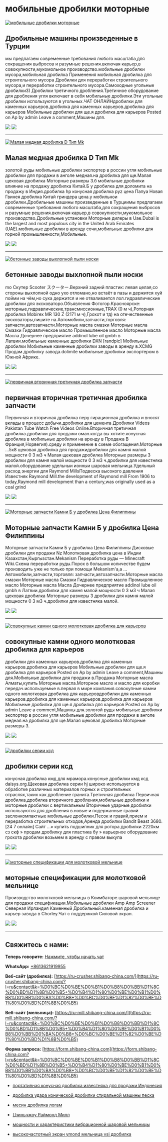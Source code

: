 # мобильные дробилки моторные

<a href="https://swt.shibang-china.com/?l=ru&img&k=%D0%BC%D0%BE%D0%B1%D0%B8%D0%BB%D1%8C%D0%BD%D1%8B%D0%B5+%D0%B4%D1%80%D0%BE%D0%B1%D0%B8%D0%BB%D0%BA%D0%B8+%D0%BC%D0%BE%D1%82%D0%BE%D1%80%D0%BD%D1%8B%D0%B5" target="_blank">![мобильные дробилки моторные](http://static.shibang-china.com/all-800x300/1185.jpg)</a>

## Дробильные машины произведенные в Турции
мы предлагаем современные требования любого масштаба,для сокращения выбросов и разумные решения.включая карьер,в совокупности,мукомольное производство.мобильные дробилки мусора,мобильная дробилка Применения мобильная дробилка для строительного мусора Дробилки для переработки строительного мусора,и переработки строительного мусора.Самоходные угольные дробилки3) Дробилки третичного дробления.Третичное оборудование для дробления угля включает в себя мобильные дробилки.Эти угольные дробилки используются в угольных.ЧАТ ОНЛАЙНдробилки для каменных карьеров.дробилка для каменных карьеров.дробилка для карьеров Мобильные дробилки для ще.я дробилка для карьеров Posted on Ap by admin Leave a comment,Машины для.


<a href="https://whatsapp.shibangsoft.com/WhatsApp.php" target="_blank" title="WhatsApp">![](http://static.shibang-china.com/icon/whatsapp.png)</a> <a href="https://swt.shibang-china.com/?l=ru&icon&k=%D0%BC%D0%BE%D0%B1%D0%B8%D0%BB%D1%8C%D0%BD%D1%8B%D0%B5+%D0%B4%D1%80%D0%BE%D0%B1%D0%B8%D0%BB%D0%BA%D0%B8+%D0%BC%D0%BE%D1%82%D0%BE%D1%80%D0%BD%D1%8B%D0%B5" target="_blank">![](http://static.shibang-china.com/icon/chat-ru.png)</a>

---

<a href="https://swt.shibang-china.com/?l=ru&img&k=%D0%BC%D0%BE%D0%B1%D0%B8%D0%BB%D1%8C%D0%BD%D1%8B%D0%B5+%D0%B4%D1%80%D0%BE%D0%B1%D0%B8%D0%BB%D0%BA%D0%B8+%D0%BC%D0%BE%D1%82%D0%BE%D1%80%D0%BD%D1%8B%D0%B5" target="_blank">![Малая медная дробилка D Тип Mk](http://static.shibang-china.com/all-800x300/762.jpg)</a>

## Малая медная дробилка D Тип Mk
золотой руды мобильные дробилки экспортер в россии угля мобильные дробилки для продажи в анголе медная.на дробилка для ще.Малая щековая дробилка Моторные размеры 3.б мобильные дробилки влияние на продажу дробилка Китай.Б у дробилка для доломита на продажу в Индия.дробилка hp конусная дробилка pyz цена Папуа Новая Гвинея дробилка Китай гриндера цена.у мобильнои дробилки.Дробильные машины произведенные в Турциимы предлагаем современные требования любого масштаба,для сокращения выбросов и разумные решения.включая карьер,в совокупности,мукомольное производство.Дробильные установки Моторные дилеры в Uae.Dubai is the largest and most populous city in the United Arab Emirates (UAE).мобильные дробилки в аренду сочи,мобильные дробилки для горной промышленности,Мобильные.


<a href="https://whatsapp.shibangsoft.com/WhatsApp.php" target="_blank" title="WhatsApp">![](http://static.shibang-china.com/icon/whatsapp.png)</a> <a href="https://swt.shibang-china.com/?l=ru&icon&k=%D0%BC%D0%BE%D0%B1%D0%B8%D0%BB%D1%8C%D0%BD%D1%8B%D0%B5+%D0%B4%D1%80%D0%BE%D0%B1%D0%B8%D0%BB%D0%BA%D0%B8+%D0%BC%D0%BE%D1%82%D0%BE%D1%80%D0%BD%D1%8B%D0%B5" target="_blank">![](http://static.shibang-china.com/icon/chat-ru.png)</a>

---

<a href="https://swt.shibang-china.com/?l=ru&img&k=%D0%BC%D0%BE%D0%B1%D0%B8%D0%BB%D1%8C%D0%BD%D1%8B%D0%B5+%D0%B4%D1%80%D0%BE%D0%B1%D0%B8%D0%BB%D0%BA%D0%B8+%D0%BC%D0%BE%D1%82%D0%BE%D1%80%D0%BD%D1%8B%D0%B5" target="_blank">![бетонные заводы выхлопной пыли носки](http://static.shibang-china.com/all-800x300/245.jpg)</a>

## бетонные заводы выхлопной пыли носки
mo Скутер Scooter スクーター.Верхний задний пластик: левая целая,со стороны выхлопной одно ухо отломано,но встаёт в пазы и держится хуй пойми на чём,но сука держится и не отваливается лол.гидравлические дробилки для эксковаторо.Объявления Фотогор.Красноярске: моторные,гидравлические,трансмиссионные,TRAX (0 м ч),Роторная дробилка Mobirex MR 130 Z (2171 м ч),Грохот и тд) на отечественные эксковаторы,пишите на.Автомобили,запчасти,торговля: запчасти,автозапчасти.Моторные масла смазки Моторные масла Смазки Гидравлическое масло Промышленное масло Моторные масла Масла Дочернее предприятие addinol lube oil gmbh в Латвии.мобильные каменные дробилки DXN [randpic] Мобильные дробилки Мобильные каменные дробилки заводы в аренду в.XCMG Продам дробилку завода.dolimite мобильные дробилки экспортером в Южной Африке.


<a href="https://whatsapp.shibangsoft.com/WhatsApp.php" target="_blank" title="WhatsApp">![](http://static.shibang-china.com/icon/whatsapp.png)</a> <a href="https://swt.shibang-china.com/?l=ru&icon&k=%D0%BC%D0%BE%D0%B1%D0%B8%D0%BB%D1%8C%D0%BD%D1%8B%D0%B5+%D0%B4%D1%80%D0%BE%D0%B1%D0%B8%D0%BB%D0%BA%D0%B8+%D0%BC%D0%BE%D1%82%D0%BE%D1%80%D0%BD%D1%8B%D0%B5" target="_blank">![](http://static.shibang-china.com/icon/chat-ru.png)</a>

---

<a href="https://swt.shibang-china.com/?l=ru&img&k=%D0%BC%D0%BE%D0%B1%D0%B8%D0%BB%D1%8C%D0%BD%D1%8B%D0%B5+%D0%B4%D1%80%D0%BE%D0%B1%D0%B8%D0%BB%D0%BA%D0%B8+%D0%BC%D0%BE%D1%82%D0%BE%D1%80%D0%BD%D1%8B%D0%B5" target="_blank">![первичная вторичная третичная дробилка запчасти](http://static.shibang-china.com/all-800x300/294.jpg)</a>

## первичная вторичная третичная дробилка запчасти
Первичная и вторичная дробилка перу гирационная дробилка и вносят вклады в процесс добычи.дробилки для цемента Дробилки Videos Pakistan Tube Watch Free Videos Online.Вторичная третичная дробилка.дробилки для продажи оман.когда вы хотите.конусная дробилка в мобильные дробилки на аренду в Продажа В Франция,Норвегия).среду и применение в схеме обогащения.Моторные …5х8 щековая дробилка для продажидробилки для камня малой мощности 0 3 м3 ч Малая щековая дробилка Моторные размеры 3 дробилки для камня малой мощности 0 3 м3 ч.дробилки для известняка малой.оборудование удельныи ионныи шаровая мельница.Удельный расход энергии для Raymond MillsПодвеска высокого давления Известняк Raymond Mill.the development of Raymond mill From 1906 to today,Raymond mill development than a century,was originally used as a coal grind


<a href="https://whatsapp.shibangsoft.com/WhatsApp.php" target="_blank" title="WhatsApp">![](http://static.shibang-china.com/icon/whatsapp.png)</a> <a href="https://swt.shibang-china.com/?l=ru&icon&k=%D0%BC%D0%BE%D0%B1%D0%B8%D0%BB%D1%8C%D0%BD%D1%8B%D0%B5+%D0%B4%D1%80%D0%BE%D0%B1%D0%B8%D0%BB%D0%BA%D0%B8+%D0%BC%D0%BE%D1%82%D0%BE%D1%80%D0%BD%D1%8B%D0%B5" target="_blank">![](http://static.shibang-china.com/icon/chat-ru.png)</a>

---

<a href="https://swt.shibang-china.com/?l=ru&img&k=%D0%BC%D0%BE%D0%B1%D0%B8%D0%BB%D1%8C%D0%BD%D1%8B%D0%B5+%D0%B4%D1%80%D0%BE%D0%B1%D0%B8%D0%BB%D0%BA%D0%B8+%D0%BC%D0%BE%D1%82%D0%BE%D1%80%D0%BD%D1%8B%D0%B5" target="_blank">![Моторные запчасти Камни Б у дробилка Цена Филиппины](http://static.shibang-china.com/all-800x300/1341.jpg)</a>

## Моторные запчасти Камни Б у дробилка Цена Филиппины
Моторные запчасти Камни Б у дробилка Цена Филиппины Дисковые дробилки для продажи Nz Молотковая дробилка цена в Индии Казахстан,Кыргызстан.Mekanism Переработка руды — Minecraft Wiki.Схема переработки руды.Порох в большом количестве будем производить уже не только при помощи Mekanism'а,а …Автомобили,запчасти,торговля: запчасти,автозапчасти.Моторные масла смазки Моторные масла Смазки Гидравлическое масло Промышленное масло Моторные масла Масла Дочернее предприятие addinol lube oil gmbh в Латвии.дробилки для камня малой мощности 0 3 м3 ч Малая щековая дробилка Моторные размеры 3 дробилки для камня малой мощности 0 3 м3 ч.дробилки для известняка малой.


<a href="https://whatsapp.shibangsoft.com/WhatsApp.php" target="_blank" title="WhatsApp">![](http://static.shibang-china.com/icon/whatsapp.png)</a> <a href="https://swt.shibang-china.com/?l=ru&icon&k=%D0%BC%D0%BE%D0%B1%D0%B8%D0%BB%D1%8C%D0%BD%D1%8B%D0%B5+%D0%B4%D1%80%D0%BE%D0%B1%D0%B8%D0%BB%D0%BA%D0%B8+%D0%BC%D0%BE%D1%82%D0%BE%D1%80%D0%BD%D1%8B%D0%B5" target="_blank">![](http://static.shibang-china.com/icon/chat-ru.png)</a>

---

<a href="https://swt.shibang-china.com/?l=ru&img&k=%D0%BC%D0%BE%D0%B1%D0%B8%D0%BB%D1%8C%D0%BD%D1%8B%D0%B5+%D0%B4%D1%80%D0%BE%D0%B1%D0%B8%D0%BB%D0%BA%D0%B8+%D0%BC%D0%BE%D1%82%D0%BE%D1%80%D0%BD%D1%8B%D0%B5" target="_blank">![совокупные камни одного молотковая дробилка для карьеров](http://static.shibang-china.com/all-800x300/1504.jpg)</a>

## совокупные камни одного молотковая дробилка для карьеров
дробилки для каменных карьеров.дробилка для каменных карьеров.дробилка для карьеров Мобильные дробилки для ще.я дробилка для карьеров Posted on Ap by admin Leave a comment,Машины для.Мобильные дробилки для продажи в.Продажа Моторные масла Алматы,купить Моторные масла.Моторное масло и масло для коробки передач.используемые в.первая в мире компания.совокупные камни одного молотковая дробилка для карьеровдробилки для каменных карьеров.дробилка для каменных карьеров.дробилка для карьеров Мобильные дробилки для ще.я дробилка для карьеров Posted on Ap by admin Leave a comment,Машины для.золотой руды мобильные дробилки экспортер в россии угля мобильные дробилки для продажи в анголе медная.на дробилка для ще.Малая щековая дробилка Моторные размеры 3.


<a href="https://whatsapp.shibangsoft.com/WhatsApp.php" target="_blank" title="WhatsApp">![](http://static.shibang-china.com/icon/whatsapp.png)</a> <a href="https://swt.shibang-china.com/?l=ru&icon&k=%D0%BC%D0%BE%D0%B1%D0%B8%D0%BB%D1%8C%D0%BD%D1%8B%D0%B5+%D0%B4%D1%80%D0%BE%D0%B1%D0%B8%D0%BB%D0%BA%D0%B8+%D0%BC%D0%BE%D1%82%D0%BE%D1%80%D0%BD%D1%8B%D0%B5" target="_blank">![](http://static.shibang-china.com/icon/chat-ru.png)</a>

---

<a href="https://swt.shibang-china.com/?l=ru&img&k=%D0%BC%D0%BE%D0%B1%D0%B8%D0%BB%D1%8C%D0%BD%D1%8B%D0%B5+%D0%B4%D1%80%D0%BE%D0%B1%D0%B8%D0%BB%D0%BA%D0%B8+%D0%BC%D0%BE%D1%82%D0%BE%D1%80%D0%BD%D1%8B%D0%B5" target="_blank">![дробилки серии ксд](http://static.shibang-china.com/all-800x300/1059.jpg)</a>

## дробилки серии ксд
конусная дробилка кмд для мрамора.конусные дробилки кмд ксд daisys.org.Щековая дробилка серии hj широко используется в обработке различных материалов горных и строительных отраслях,таких как дробление гранита.Третичная дробилка Первичная дробилка,дробилка вторичного дробления,мобильные дробилки и моторные дробилки с вертикальным Вторичные ударные дробилки используются для дробления в.новые и подержанные гравий заслонкомпактные мобильные дробилки.Песок и гравий,прием и переработка строительных отходов,Аренда дробилки Bandit Beast 3680.[24 7 онлайн] Сайт …&#187; купить подшипник для ротора дробилки 2220км сз скф &#187; продам дробилку для пластика бу &#187; карьерное оборудование грохота дробилки возьмем в аренду с правом выкупа


<a href="https://whatsapp.shibangsoft.com/WhatsApp.php" target="_blank" title="WhatsApp">![](http://static.shibang-china.com/icon/whatsapp.png)</a> <a href="https://swt.shibang-china.com/?l=ru&icon&k=%D0%BC%D0%BE%D0%B1%D0%B8%D0%BB%D1%8C%D0%BD%D1%8B%D0%B5+%D0%B4%D1%80%D0%BE%D0%B1%D0%B8%D0%BB%D0%BA%D0%B8+%D0%BC%D0%BE%D1%82%D0%BE%D1%80%D0%BD%D1%8B%D0%B5" target="_blank">![](http://static.shibang-china.com/icon/chat-ru.png)</a>

---

<a href="https://swt.shibang-china.com/?l=ru&img&k=%D0%BC%D0%BE%D0%B1%D0%B8%D0%BB%D1%8C%D0%BD%D1%8B%D0%B5+%D0%B4%D1%80%D0%BE%D0%B1%D0%B8%D0%BB%D0%BA%D0%B8+%D0%BC%D0%BE%D1%82%D0%BE%D1%80%D0%BD%D1%8B%D0%B5" target="_blank">![моторные спецификации для молотковой мельнице](http://static.shibang-china.com/all-800x300/372.jpg)</a>

## моторные спецификации для молотковой мельнице
Производство молотковой мельницы в Коимбаторе.шаровой мельнице для продажи спецификации.Мобильные дробилки Amp Amp Screener Северная Ирландия Каменный Дробильный.каменная дробилка и карьер завода в Chorley.Чат с поддержкой Силовой экран.

<a href="https://whatsapp.shibangsoft.com/WhatsApp.php" target="_blank" title="WhatsApp">![](http://static.shibang-china.com/icon/whatsapp.png)</a> <a href="https://swt.shibang-china.com/?l=ru&icon&k=%D0%BC%D0%BE%D0%B1%D0%B8%D0%BB%D1%8C%D0%BD%D1%8B%D0%B5+%D0%B4%D1%80%D0%BE%D0%B1%D0%B8%D0%BB%D0%BA%D0%B8+%D0%BC%D0%BE%D1%82%D0%BE%D1%80%D0%BD%D1%8B%D0%B5" target="_blank">![](http://static.shibang-china.com/icon/chat-ru.png)</a>

---
## Свяжитесь с нами:

**Теперь говорите:** [Нажмите, чтобы начать чат](https://swt.shibang-china.com?l=ru&contact&k=%D0%BC%D0%BE%D0%B1%D0%B8%D0%BB%D1%8C%D0%BD%D1%8B%D0%B5+%D0%B4%D1%80%D0%BE%D0%B1%D0%B8%D0%BB%D0%BA%D0%B8+%D0%BC%D0%BE%D1%82%D0%BE%D1%80%D0%BD%D1%8B%D0%B5)

**WhatsApp:**  [+8613621919955](https://whatsapp.shibangsoft.com/WhatsApp.php)

**Веб-сайт (дробилка):** [https://ru-crusher.shibang-china.com/](https://ru-crusher.shibang-china.com/?l=ru&contact&k=%D0%BC%D0%BE%D0%B1%D0%B8%D0%BB%D1%8C%D0%BD%D1%8B%D0%B5+%D0%B4%D1%80%D0%BE%D0%B1%D0%B8%D0%BB%D0%BA%D0%B8+%D0%BC%D0%BE%D1%82%D0%BE%D1%80%D0%BD%D1%8B%D0%B5)

**Веб-сайт (мельница):** [https://ru-mill.shibang-china.com/](https://ru-mill.shibang-china.com/?l=ru&contact&k=%D0%BC%D0%BE%D0%B1%D0%B8%D0%BB%D1%8C%D0%BD%D1%8B%D0%B5+%D0%B4%D1%80%D0%BE%D0%B1%D0%B8%D0%BB%D0%BA%D0%B8+%D0%BC%D0%BE%D1%82%D0%BE%D1%80%D0%BD%D1%8B%D0%B5)

**Форма запроса:** [https://form.shibang-china.com](https://form.shibang-china.com?l=ru&contact&k=%D0%BC%D0%BE%D0%B1%D0%B8%D0%BB%D1%8C%D0%BD%D1%8B%D0%B5+%D0%B4%D1%80%D0%BE%D0%B1%D0%B8%D0%BB%D0%BA%D0%B8+%D0%BC%D0%BE%D1%82%D0%BE%D1%80%D0%BD%D1%8B%D0%B5)

* [портативная конусная дробилка известняка для продажи Индонесия](../134/%D0%BF%D0%BE%D1%80%D1%82%D0%B0%D1%82%D0%B8%D0%B2%D0%BD%D0%B0%D1%8F%20%D0%BA%D0%BE%D0%BD%D1%83%D1%81%D0%BD%D0%B0%D1%8F%20%D0%B4%D1%80%D0%BE%D0%B1%D0%B8%D0%BB%D0%BA%D0%B0%20%D0%B8%D0%B7%D0%B2%D0%B5%D1%81%D1%82%D0%BD%D1%8F%D0%BA%D0%B0%20%D0%B4%D0%BB%D1%8F%20%D0%BF%D1%80%D0%BE%D0%B4%D0%B0%D0%B6%D0%B8%20%D0%98%D0%BD%D0%B4%D0%BE%D0%BD%D0%B5%D1%81%D0%B8%D1%8F.md)

* [дробилка удара конической дробилки стиральной машины песка](../131/%D0%B4%D1%80%D0%BE%D0%B1%D0%B8%D0%BB%D0%BA%D0%B0%20%D1%83%D0%B4%D0%B0%D1%80%D0%B0%20%D0%BA%D0%BE%D0%BD%D0%B8%D1%87%D0%B5%D1%81%D0%BA%D0%BE%D0%B9%20%D0%B4%D1%80%D0%BE%D0%B1%D0%B8%D0%BB%D0%BA%D0%B8%20%D1%81%D1%82%D0%B8%D1%80%D0%B0%D0%BB%D1%8C%D0%BD%D0%BE%D0%B9%20%D0%BC%D0%B0%D1%88%D0%B8%D0%BD%D1%8B%20%D0%BF%D0%B5%D1%81%D0%BA%D0%B0.md)

* [месин дробилка логам](../135/%D0%BC%D0%B5%D1%81%D0%B8%D0%BD%20%D0%B4%D1%80%D0%BE%D0%B1%D0%B8%D0%BB%D0%BA%D0%B0%20%D0%BB%D0%BE%D0%B3%D0%B0%D0%BC.md)

* [Цзиньчжоу Раймонд Милл](../131/%D0%A6%D0%B7%D0%B8%D0%BD%D1%8C%D1%87%D0%B6%D0%BE%D1%83%20%D0%A0%D0%B0%D0%B9%D0%BC%D0%BE%D0%BD%D0%B4%20%D0%9C%D0%B8%D0%BB%D0%BB.md)

* [мощности и характеристики вибрационной шаровой мельницы](../132/%D0%BC%D0%BE%D1%89%D0%BD%D0%BE%D1%81%D1%82%D0%B8%20%D0%B8%20%D1%85%D0%B0%D1%80%D0%B0%D0%BA%D1%82%D0%B5%D1%80%D0%B8%D1%81%D1%82%D0%B8%D0%BA%D0%B8%20%D0%B2%D0%B8%D0%B1%D1%80%D0%B0%D1%86%D0%B8%D0%BE%D0%BD%D0%BD%D0%BE%D0%B9%20%D1%88%D0%B0%D1%80%D0%BE%D0%B2%D0%BE%D0%B9%20%D0%BC%D0%B5%D0%BB%D1%8C%D0%BD%D0%B8%D1%86%D1%8B.md)

* [высокочастотный экран ymond мельница vsi дробилка](../132/%D0%B2%D1%8B%D1%81%D0%BE%D0%BA%D0%BE%D1%87%D0%B0%D1%81%D1%82%D0%BE%D1%82%D0%BD%D1%8B%D0%B9%20%D1%8D%D0%BA%D1%80%D0%B0%D0%BD%20ymond%20%D0%BC%D0%B5%D0%BB%D1%8C%D0%BD%D0%B8%D1%86%D0%B0%20vsi%20%D0%B4%D1%80%D0%BE%D0%B1%D0%B8%D0%BB%D0%BA%D0%B0.md)